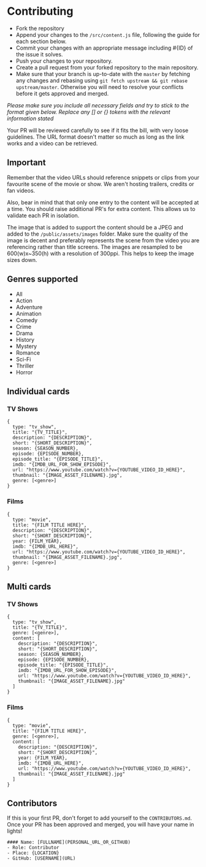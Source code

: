 # Contributing

- Fork the repository
- Append your changes to the `/src/content.js` file, following the guide for each section below.
- Commit your changes with an appropriate message including #{ID} of the issue it solves.
- Push your changes to your repository.
- Create a pull request from your forked repository to the main repository.
- Make sure that your branch is up-to-date with the `master` by fetching any changes and rebasing using `git fetch upstream && git rebase upstream/master`. Otherwise you will need to resolve your conflicts before it gets approved and merged.

_Please make sure you include all necessary fields and try to stick to the format given below. Replace any [] or {} tokens with the relevant information stated_

Your PR will be reviewed carefully to see if it fits the bill, with very loose guidelines. The URL format doesn't matter so much as long as the link works and a video can be retrieved.

## Important

Remember that the video URLs should reference snippets or clips from your favourite scene of the movie or show. We aren't hosting trailers, credits or fan videos.

Also, bear in mind that that only one entry to the content will be accepted at a time. You should raise additional PR's for extra content. This allows us to validate each PR in isolation.

The image that is added to support the content should be a JPEG and added to the `/public/assets/images` folder. Make sure the quality of the image is decent and preferably represents the scene from the video you are referencing rather than title screens. The images are resampled to be 600(w)x~350(h) with a resolution of 300ppi. This helps to keep the image sizes down.

## Genres supported

- All
- Action
- Adventure
- Animation
- Comedy
- Crime
- Drama
- History
- Mystery
- Romance
- Sci-Fi
- Thriller
- Horror

## Individual cards

### TV Shows

```
{
  type: "tv_show",
  title: "{TV_TITLE}",
  description: "{DESCRIPTION}",
  short: "{SHORT_DESCRIPTION}",
  season: {SEASON_NUMBER},
  episode: {EPISODE_NUMBER},
  episode_title: "{EPISODE_TITLE}",
  imdb: "{IMDB_URL_FOR_SHOW_EPISODE}",
  url: "https://www.youtube.com/watch?v={YOUTUBE_VIDEO_ID_HERE}",
  thumbnail: "{IMAGE_ASSET_FILENAME}.jpg",
  genre: [<genre>]
}
```

### Films

```
{
  type: "movie",
  title: "{FILM TITLE HERE}",
  description: "{DESCRIPTION}",
  short: "{SHORT_DESCRIPTION}",
  year: {FILM_YEAR},
  imdb: "{IMDB_URL_HERE}",
  url: "https://www.youtube.com/watch?v={YOUTUBE_VIDEO_ID_HERE}",
  thumbnail: "{IMAGE_ASSET_FILENAME}.jpg",
  genre: [<genre>]
}
```

## Multi cards

### TV Shows

```
{
  type: "tv_show",
  title: "{TV_TITLE}",
  genre: [<genre>],
  content: [
    description: "{DESCRIPTION}",
    short: "{SHORT_DESCRIPTION}",
    season: {SEASON_NUMBER},
    episode: {EPISODE_NUMBER},
    episode_title: "{EPISODE_TITLE}",
    imdb: "{IMDB_URL_FOR_SHOW_EPISODE}",
    url: "https://www.youtube.com/watch?v={YOUTUBE_VIDEO_ID_HERE}",
    thumbnail: "{IMAGE_ASSET_FILENAME}.jpg"
  ]
}
```

### Films

```
{
  type: "movie",
  title: "{FILM TITLE HERE}",
  genre: [<genre>],
  content: [
    description: "{DESCRIPTION}",
    short: "{SHORT_DESCRIPTION}",
    year: {FILM_YEAR},
    imdb: "{IMDB_URL_HERE}",
    url: "https://www.youtube.com/watch?v={YOUTUBE_VIDEO_ID_HERE}",
    thumbnail: "{IMAGE_ASSET_FILENAME}.jpg"
  ]
}
```

## Contributors

If this is your first PR, don't forget to add yourself to the `CONTRIBUTORS.md`. Once your PR has been approved and merged, you will have your name in lights!

```
#### Name: [FULLNAME](PERSONAL_URL_OR_GITHUB)
- Role: Contributor
- Place: {LOCATION}
- GitHub: [USERNAME](URL)
```
